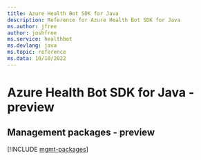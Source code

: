 ```yaml
---
title: Azure Health Bot SDK for Java
description: Reference for Azure Health Bot SDK for Java
ms.author: jfree
author: joshfree
ms.service: healthbot
ms.devlang: java
ms.topic: reference
ms.data: 10/10/2022
---
```

# Azure Health Bot SDK for Java - preview

## Management packages - preview
[!INCLUDE [mgmt-packages](health-bot-mgmt-index.md)]
